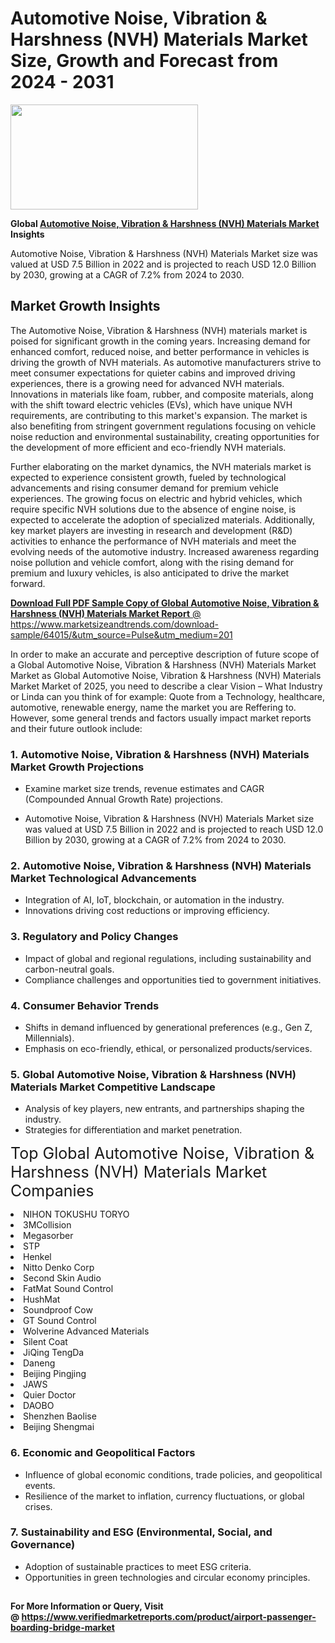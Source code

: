 <H1>Automotive Noise, Vibration & Harshness (NVH) Materials Market Size, Growth and Forecast from 2024 - 2031</H1><img class="aligncenter size-medium wp-image-584254" src="https://thirdeyenews.in/wp-content/uploads/2024/09/Global-Market-Research-300x168.jpeg" alt="" width="300" height="168" /><p><strong>Global&nbsp;<a href="https://www.marketsizeandtrends.com/download-sample/64015/&amp;utm_source=Pulse&amp;utm_medium=201">Automotive Noise, Vibration & Harshness (NVH) Materials Market</a> Insights</strong></p><p>Automotive Noise, Vibration & Harshness (NVH) Materials Market size was valued at USD 7.5 Billion in 2022 and is projected to reach USD 12.0 Billion by 2030, growing at a CAGR of 7.2% from 2024 to 2030.</p><p><h2>Market Growth Insights</h2> <p>The Automotive Noise, Vibration & Harshness (NVH) materials market is poised for significant growth in the coming years. Increasing demand for enhanced comfort, reduced noise, and better performance in vehicles is driving the growth of NVH materials. As automotive manufacturers strive to meet consumer expectations for quieter cabins and improved driving experiences, there is a growing need for advanced NVH materials. Innovations in materials like foam, rubber, and composite materials, along with the shift toward electric vehicles (EVs), which have unique NVH requirements, are contributing to this market's expansion. The market is also benefiting from stringent government regulations focusing on vehicle noise reduction and environmental sustainability, creating opportunities for the development of more efficient and eco-friendly NVH materials.</p> <p><a href="#"></a></p> <p>Further elaborating on the market dynamics, the NVH materials market is expected to experience consistent growth, fueled by technological advancements and rising consumer demand for premium vehicle experiences. The growing focus on electric and hybrid vehicles, which require specific NVH solutions due to the absence of engine noise, is expected to accelerate the adoption of specialized materials. Additionally, key market players are investing in research and development (R&D) activities to enhance the performance of NVH materials and meet the evolving needs of the automotive industry. Increased awareness regarding noise pollution and vehicle comfort, along with the rising demand for premium and luxury vehicles, is also anticipated to drive the market forward.</p> <p><a href="#"></p><p><span class=""><strong>Download Full PDF Sample Copy of Global Automotive Noise, Vibration & Harshness (NVH) Materials Market Report</strong> @ <a href="https://www.marketsizeandtrends.com/download-sample/64015/&amp;utm_source=Pulse&amp;utm_medium=201" target="_blank">https://www.marketsizeandtrends.com/download-sample/64015/&amp;utm_source=Pulse&amp;utm_medium=201</a></span></p><p>In order to make an accurate and perceptive description of future scope of a Global&nbsp;Automotive Noise, Vibration & Harshness (NVH) Materials Market Market as Global&nbsp;Automotive Noise, Vibration & Harshness (NVH) Materials Market Market of 2025, you need to describe a clear Vision &ndash; What Industry or Linda can you think of for example: Quote from a Technology, healthcare, automotive, renewable energy, name the market you are Reffering to. However, some general trends and factors usually impact market reports and their future outlook include:</p><h3>1.&nbsp;<strong>Automotive Noise, Vibration & Harshness (NVH) Materials Market Growth Projections</strong></h3><ul><li>Examine market size trends, revenue estimates and CAGR (Compounded Annual Growth Rate) projections.</li><li><p>Automotive Noise, Vibration & Harshness (NVH) Materials Market size was valued at USD 7.5 Billion in 2022 and is projected to reach USD 12.0 Billion by 2030, growing at a CAGR of 7.2% from 2024 to 2030.</p></li></ul><h3>2.&nbsp;<strong>Automotive Noise, Vibration & Harshness (NVH) Materials Market Technological Advancements</strong></h3><ul><li>Integration of AI, IoT, blockchain, or automation in the industry.</li><li>Innovations driving cost reductions or improving efficiency.</li></ul><h3>3.&nbsp;<strong>Regulatory and Policy Changes</strong></h3><ul><li>Impact of global and regional regulations, including sustainability and carbon-neutral goals.</li><li>Compliance challenges and opportunities tied to government initiatives.</li></ul><h3>4.&nbsp;<strong>Consumer Behavior Trends</strong></h3><ul><li>Shifts in demand influenced by generational preferences (e.g., Gen Z, Millennials).</li><li>Emphasis on eco-friendly, ethical, or personalized products/services.</li></ul><h3>5.&nbsp;<strong>Global Automotive Noise, Vibration & Harshness (NVH) Materials Market Competitive Landscape</strong></h3><ul><li>Analysis of key players, new entrants, and partnerships shaping the industry.</li><li>Strategies for differentiation and market penetration.</li></ul><p data-pm-slice="1 1 []"><span style="color: inherit; font-family: inherit; font-size: 25px;">Top Global Automotive Noise, Vibration & Harshness (NVH) Materials Market Companies</span></p><div class="" data-test-id=""><p><li>NIHON TOKUSHU TORYO</li><li> 3MCollision</li><li> Megasorber</li><li> STP</li><li> Henkel</li><li> Nitto Denko Corp</li><li> Second Skin Audio</li><li> FatMat Sound Control</li><li> HushMat</li><li> Soundproof Cow</li><li> GT Sound Control</li><li> Wolverine Advanced Materials</li><li> Silent Coat</li><li> JiQing TengDa</li><li> Daneng</li><li> Beijing Pingjing</li><li> JAWS</li><li> Quier Doctor</li><li> DAOBO</li><li> Shenzhen Baolise</li><li> Beijing Shengmai</li></p></div><h3>6.&nbsp;<strong>Economic and Geopolitical Factors</strong></h3><ul><li>Influence of global economic conditions, trade policies, and geopolitical events.</li><li>Resilience of the market to inflation, currency fluctuations, or global crises.</li></ul><h3>7.&nbsp;<strong>Sustainability and ESG (Environmental, Social, and Governance)</strong></h3><ul><li>Adoption of sustainable practices to meet ESG criteria.</li><li>Opportunities in green technologies and circular economy principles.</li></ul><h2><strong style="font-size: 14px;">For More Information or Query, Visit @&nbsp;</strong><a style="background-color: #ffffff; font-size: 14px;" href="https://www.marketsizeandtrends.com/report/automotive-noise-vibration-harshness-nvh-materials-market/" target="_blank">https://www.verifiedmarketreports.com/product/airport-passenger-boarding-bridge-market</a></h2>